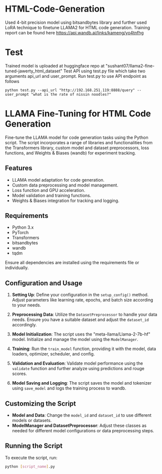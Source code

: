 # HTML-Code-Generation
Used 4-bit precision model using bitsandbytes library and further used LoRA technique to finetune LLAMA2 for HTML code generation.
Training report can be found here
https://api.wandb.ai/links/kameng/yo4tnfhg

# Test
Trained  model is uploaded at huggingface repo at "sushant07/llama2-fine-tuned-jawerty_html_dataset"
Test API using test.py file which take two arguments
api_url and user_prompt.
Run test.py to use API endpoint as follows
```
python test.py --api_url "http://192.168.251.119:8888/query" --user_prompt "what is the rate of nissin noodles?"

```

# LLAMA Fine-Tuning for HTML Code Generation

Fine-tune the LLAMA model for code generation tasks using the Python script. The script incorporates a range of libraries and functionalities from the Transformers library, custom model and dataset preprocessors, loss functions, and Weights & Biases (wandb) for experiment tracking.

## Features

- LLAMA model adaptation for code generation.
- Custom data preprocessing and model management.
- Loss function and GPU acceleration.
- Model validation and training functions.
- Weights & Biases integration for tracking and logging.

## Requirements

- Python 3.x
- PyTorch
- Transformers
- bitsandbytes
- wandb
- tqdm

Ensure all dependencies are installed using the requirements file or individually.

## Configuration and Usage

1. **Setting Up**: Define your configuration in the `setup_config()` method. Adjust parameters like learning rate, epochs, and batch size according to your needs.

2. **Preprocessing Data**: Utilize the `DatasetPreprocessor` to handle your data needs. Ensure you have a suitable dataset and adjust the `dataset_id` accordingly.

3. **Model Initialization**: The script uses the "meta-llama/Llama-2-7b-hf" model. Initialize and manage the model using the `ModelManager`.

4. **Training**: Run the `train_model` function, providing it with the model, data loaders, optimizer, scheduler, and config.

5. **Validation and Evaluation**: Validate model performance using the `validate` function and further analyze using predictions and rouge scores.

6. **Model Saving and Logging**: The script saves the model and tokenizer using `save_model` and logs the training process to wandb.

## Customizing the Script

- **Model and Data**: Change the `model_id` and `dataset_id` to use different models or datasets.
- **ModelManager and DatasetPreprocessor**: Adjust these classes as needed for different model configurations or data preprocessing steps.

## Running the Script

To execute the script, run:

```bash
python [script_name].py
